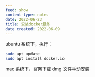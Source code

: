 ```yaml
---
feed: show
content-type: notes
date: 2022-06-23
title: 安装docker服务
date created: 2022-06-09
---
```


ubuntu 系统下，执行：

```bash
sudo apt update
sudo apt install docker.io
```

mac 系统下，官网下载 dmg 文件手动安装
